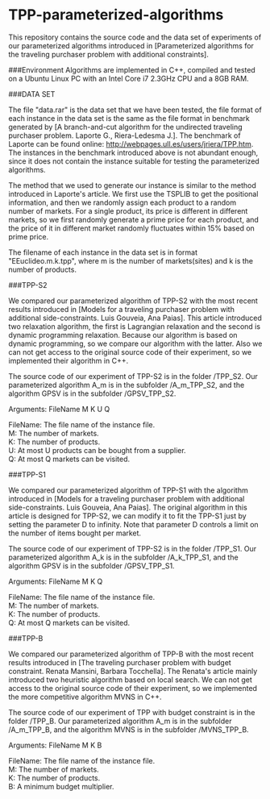 # TPP-parameterized-algorithms

This repository contains the source code and the data set of experiments of our parameterized algorithms introduced in [Parameterized algorithms for the traveling purchaser problem with additional constraints].

###Environment
Algorithms are implemented in C++, compiled and tested on a Ubuntu Linux PC with an Intel Core i7 2.3GHz CPU and a 8GB RAM.


###DATA SET

The file "data.rar" is the data set that we have been tested, the file format of each instance in the data set is the same as the file format in benchmark generated by [A branch-and-cut algorithm for the undirected traveling purchaser problem. Laporte G., Riera-Ledesma J.]. The benchmark of Laporte can be found online: http://webpages.ull.es/users/jriera/TPP.htm. The instances in the benchmark introduced above is not abundant enough, since it does not contain the instance suitable for testing the parameterized algorithms.

The method that we used to generate our instance is similar to the method introduced in Laporte's article. We first use the TSPLIB to get the positional information, and then we randomly assign each product to a random number of markets. For a single product, its price is different in different markets, so we first randomly generate a prime price for each product, and the price of it in different market randomly fluctuates within 15% based on prime price.

The filename of each instance in the data set is in format "EEuclideo.m.k.tpp", where m is the number of markets(sites) and k is the number of products.

###TPP-S2

We compared our parameterized algorithm of TPP-S2 with the most recent results introduced in [Models for a traveling purchaser problem with additional side-constraints. Luis Gouveia, Ana Paias]. This article introduced two relaxation algorithm, the first is Lagrangian relaxation and the second is dynamic programming relaxation. Because our algorithm is based on dynamic programming, so we compare our algorithm with the latter. Also we can not get access to the original source code of their experiment, so we implemented their algorithm in C++.

The source code of our experiment of TPP-S2 is in the folder /TPP_S2. Our parameterized algorithm A_m is in the subfolder /A_m_TPP_S2, and the algorithm GPSV is in the subfolder /GPSV_TPP_S2.

Arguments: FileName M K U Q

FileName: The file name of the instance file.</br>
M: The number of markets.</br>
K: The number of products.</br>
U: At most U products can be bought from a supplier.</br>
Q: At most Q markets can be visited.</br>


###TPP-S1

We compared our parameterized algorithm of TPP-S1 with the algorithm introduced in [Models for a traveling purchaser problem with additional side-constraints. Luis Gouveia, Ana Paias]. The original algorithm in this article is designed for TPP-S2, we can modify it to fit the TPP-S1 just by setting the parameter D to infinity. Note that parameter D controls a limit on the number of items bought per market.

The source code of our experiment of TPP-S2 is in the folder /TPP_S1. Our parameterized algorithm A_k is in the subfolder /A_k_TPP_S1, and the algorithm GPSV is in the subfolder /GPSV_TPP_S1.

Arguments: FileName M K Q

FileName: The file name of the instance file.</br>
M: The number of markets.</br>
K: The number of products.</br>
Q: At most Q markets can be visited.</br>


###TPP-B

We compared our parameterized algorithm of TPP-B with the most recent results introduced in [The traveling purchaser problem with budget constraint. Renata Mansini, Barbara Tocchella]. The Renata's article mainly introduced two heuristic algorithm based on local search. We can not get access to the original source code of their experiment, so we implemented the more competitive algorithm MVNS in C++.

The source code of our experiment of TPP with budget constraint is in the folder /TPP_B. Our parameterized algorithm A_m is in the subfolder /A_m_TPP_B, and the algorithm MVNS is in the subfolder /MVNS_TPP_B.

Arguments: FileName M K B

FileName: The file name of the instance file.</br>
M: The number of markets.</br>
K: The number of products.</br>
B: A minimum budget multiplier.</br>
